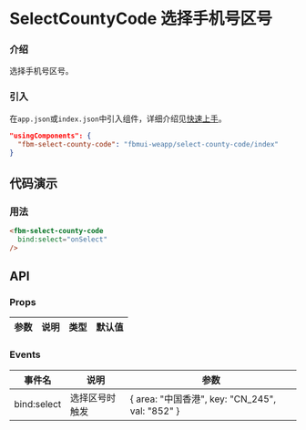 # SelectCountyCode 选择手机号区号

### 介绍

选择手机号区号。

### 引入

在`app.json`或`index.json`中引入组件，详细介绍见[快速上手](#/quickstart#yin-ru-zu-jian)。

```json
"usingComponents": {
  "fbm-select-county-code": "fbmui-weapp/select-county-code/index"
}
```

## 代码演示

### 用法

```html
<fbm-select-county-code
  bind:select="onSelect"
/>
```

## API

### Props

| 参数 | 说明 | 类型 | 默认值 |
| --- | --- | --- | --- |

### Events

| 事件名 | 说明             | 参数 |
| ------ | ---------------- | ---- |
| bind:select | 选择区号时触发 | { area: "中国香港", key: "CN_245", val: "852" } |
